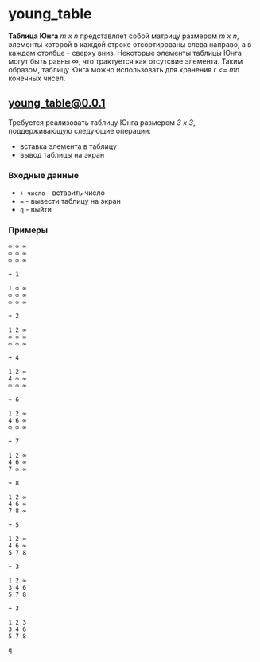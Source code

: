 # young_table

**Таблица Юнга** *m x n* представляет собой матрицу размером *m x n*, элементы которой в каждой строке отсортированы слева направо, а в каждом столбце - сверху вниз. Некоторые элементы таблицы Юнга могут быть равны ∞, что трактуется как отсутсвие элемента. Таким образом, таблицу Юнга можно использовать для хранения *r <= mn* конечных чисел.

## young_table@0.0.1
Требуется реализовать таблицу Юнга размером *3 x 3*, поддерживающую следующие операции:
- вставка элемента в таблицу
- вывод таблицы на экран

### Входные данные
- `+ число` - вставить число
- `=` - вывести таблицу на экран
- `q` - выйти


### Примеры
```
∞ ∞ ∞
∞ ∞ ∞
∞ ∞ ∞

+ 1

1 ∞ ∞ 
∞ ∞ ∞ 
∞ ∞ ∞ 

+ 2

1 2 ∞ 
∞ ∞ ∞ 
∞ ∞ ∞ 

+ 4

1 2 ∞ 
4 ∞ ∞ 
∞ ∞ ∞ 

+ 6

1 2 ∞ 
4 6 ∞ 
∞ ∞ ∞ 

+ 7

1 2 ∞ 
4 6 ∞ 
7 ∞ ∞ 

+ 8

1 2 ∞ 
4 6 ∞ 
7 8 ∞ 

+ 5

1 2 ∞ 
4 6 ∞ 
5 7 8 

+ 3

1 2 ∞ 
3 4 6 
5 7 8 

+ 3

1 2 3 
3 4 6 
5 7 8 

q
```
